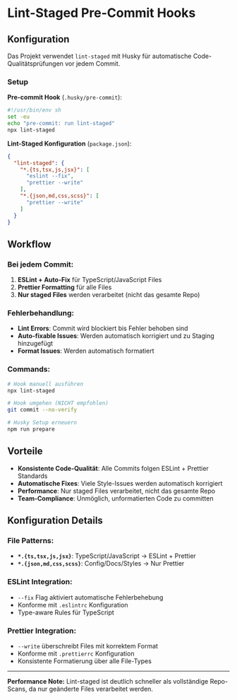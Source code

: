 # Lint-Staged Pre-Commit Hooks

## Konfiguration

Das Projekt verwendet `lint-staged` mit Husky für automatische Code-Qualitätsprüfungen vor jedem Commit.

### Setup

**Pre-commit Hook** (`.husky/pre-commit`):
```bash
#!/usr/bin/env sh
set -eu
echo "pre-commit: run lint-staged"
npx lint-staged
```

**Lint-Staged Konfiguration** (`package.json`):
```json
{
  "lint-staged": {
    "*.{ts,tsx,js,jsx}": [
      "eslint --fix",
      "prettier --write"
    ],
    "*.{json,md,css,scss}": [
      "prettier --write"
    ]
  }
}
```

## Workflow

### Bei jedem Commit:

1. **ESLint + Auto-Fix** für TypeScript/JavaScript Files
2. **Prettier Formatting** für alle Files
3. **Nur staged Files** werden verarbeitet (nicht das gesamte Repo)

### Fehlerbehandlung:

- **Lint Errors**: Commit wird blockiert bis Fehler behoben sind
- **Auto-fixable Issues**: Werden automatisch korrigiert und zu Staging hinzugefügt
- **Format Issues**: Werden automatisch formatiert

### Commands:

```bash
# Hook manuell ausführen
npx lint-staged

# Hook umgehen (NICHT empfohlen)
git commit --no-verify

# Husky Setup erneuern
npm run prepare
```

## Vorteile

- **Konsistente Code-Qualität**: Alle Commits folgen ESLint + Prettier Standards
- **Automatische Fixes**: Viele Style-Issues werden automatisch korrigiert
- **Performance**: Nur staged Files verarbeitet, nicht das gesamte Repo
- **Team-Compliance**: Unmöglich, unformatierten Code zu committen

## Konfiguration Details

### File Patterns:

- **`*.{ts,tsx,js,jsx}`**: TypeScript/JavaScript → ESLint + Prettier
- **`*.{json,md,css,scss}`**: Config/Docs/Styles → Nur Prettier

### ESLint Integration:

- `--fix` Flag aktiviert automatische Fehlerbehebung
- Konforme mit `.eslintrc` Konfiguration
- Type-aware Rules für TypeScript

### Prettier Integration:

- `--write` überschreibt Files mit korrektem Format
- Konforme mit `.prettierrc` Konfiguration 
- Konsistente Formatierung über alle File-Types

---

**Performance Note:** Lint-staged ist deutlich schneller als vollständige Repo-Scans, da nur geänderte Files verarbeitet werden.